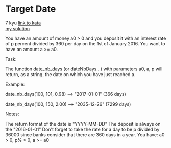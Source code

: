 # Target Date
7 kyu
[link to kata](https://www.codewars.com/kata/569218bc919ccba77000000b/train/javascript)
<br>
[my solution](./kata.js)

You have an amount of money a0 > 0 and you deposit it with an interest rate of p percent divided by 360 per day on the 1st of January 2016. You want to have an amount a >= a0.

Task:

The function date_nb_days (or dateNbDays...) with parameters a0, a, p will return, as a string, the date on which you have just reached a.

Example:

date_nb_days(100, 101, 0.98) --> "2017-01-01" (366 days)

date_nb_days(100, 150, 2.00) --> "2035-12-26" (7299 days)

Notes:

The return format of the date is "YYYY-MM-DD"
The deposit is always on the "2016-01-01"
Don't forget to take the rate for a day to be p divided by 36000 since banks consider that there are 360 days in a year.
You have: a0 > 0, p% > 0, a >= a0
